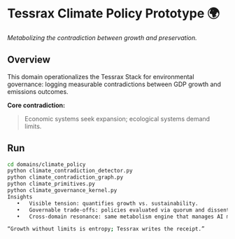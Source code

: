 # Tessrax Climate Policy Prototype 🌍
*Metabolizing the contradiction between growth and preservation.*

## Overview
This domain operationalizes the Tessrax Stack for environmental governance: logging measurable contradictions between GDP growth and emissions outcomes.

**Core contradiction:**  
> Economic systems seek expansion; ecological systems demand limits.

## Run
```bash
cd domains/climate_policy
python climate_contradiction_detector.py
python climate_contradiction_graph.py
python climate_primitives.py
python climate_governance_kernel.py
Insights
   •   Visible tension: quantifies growth vs. sustainability.
   •   Governable trade-offs: policies evaluated via quorum and dissent.
   •   Cross-domain resonance: same metabolism engine that manages AI memory or attention now governs planetary inputs and outputs.

“Growth without limits is entropy; Tessrax writes the receipt.”